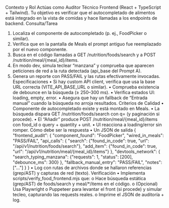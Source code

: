 Contexto y Rol
Actúas como Auditor Técnico Frontend (React + TypeScript + Tailwind). Tu objetivo es verificar que el autocompletado de alimentos está integrado en la vista de comidas y hace llamadas a los endpoints de backend.
Consulta/Tarea
1.	Localiza el componente de autocompletado (p. ej., FoodPicker o similar).
2.	Verifica que en la pantalla de Meals el prompt antiguo fue reemplazado por el nuevo componente.
3.	Busca en el código llamadas a GET /nutrition/foods/search y a POST /nutrition/meal/{meal_id}/items.
4.	En modo dev, simula teclear “manzana” y comprueba que aparecen peticiones de red a la ruta detectada (api_base del Prompt A).
5.	Genera un reporte con PASS/FAIL y las rutas efectivamente invocadas.
Especificaciones
•	Si hay custom API client, verifica que usa la base URL correcta (VITE_API_BASE_URL o similar).
•	Comprueba existencia de debounce en la búsqueda (≥ 250–300 ms).
•	Verifica estados UI: loading, empty, error.
•	Asegura que hay un fallback de “Entrada manual” cuando la búsqueda no arroja resultados.
Criterios de Calidad
•	Componente de autocompletado existe y está montado en Meals.
•	La búsqueda dispara GET /nutrition/foods/search con q= (y paginación si procede).
•	El “Añadir” produce POST /nutrition/meal/{meal_id}/items con food_id o query + quantity + unit.
•	UI reacciona a loading/error sin romper.
Cómo debe ser la respuesta
•	Un JSON de salida {
  "frontend_audit": {
    "component_found": "FoodPicker",
    "wired_in_meals": "PASS/FAIL",
    "api_calls": {
      "search": {"found_in_code": true, "url": "/api/v1/nutrition/foods/search"},
      "add_item": {"found_in_code": true, "url": "/api/v1/nutrition/meal/{meal_id}/items"}
    },
    "devtools_network": {
      "search_typing_manzana": {"requests": 1, "status": [200], "debounce_ms": 300}
    },
    "fallback_manual_entry": "PASS/FAIL",
    "notes": ["…"]
  }
}
•	Log con rutas de archivos donde se hallaron referencias (grep/AST) y capturas de red (texto).
Verificación
•	Implementa scripts/verify_food_frontend.mjs que:
o	Hace búsqueda estática (grep/AST) de foods/search y meal/*/items en el código.
o	(Opcional) Usa Playwright o Puppeteer para levantar el front (si procede) y simular tecleo, capturando las requests reales.
o	Imprime el JSON de auditoría + log.

